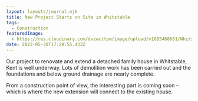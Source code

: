 ```yaml
---
layout: layouts/journal.njk
title: New Project Starts on Site in Whitstable
tags:
  - Construction
featuredImage:
  - https://res.cloudinary.com/dvzwcttpm/image/upload/v1685468661/Whitstable_sustainable_architecture_p80ndd.jpg
date: 2023-05-30T17:29:55.433Z
---
```

Our project to renovate and extend a detached family house in Whitstable, Kent is well underway. Lots of demolition work has been carried out and the foundations and below ground drainage are nearly complete. 

From a construction point of view, the interesting part is coming soon – which is where the new extension will connect to the existing house. 